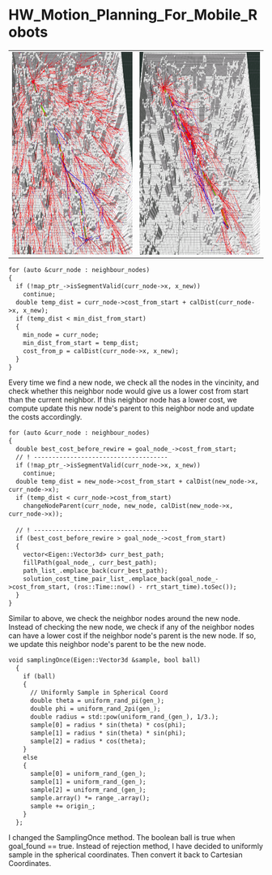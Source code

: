 # HW_Motion_Planning_For_Mobile_Robots
<!-- ![alt text](RRT*.png) -->
<table>
  <td> <img src="RRT*.png" width="400" height="400" /> </td>
  <td> <img src="Informed_RRT*.png" width="400" height="400" /> </td>
</table>

```
for (auto &curr_node : neighbour_nodes)
{
  if (!map_ptr_->isSegmentValid(curr_node->x, x_new))
    continue;
  double temp_dist = curr_node->cost_from_start + calDist(curr_node->x, x_new);
  if (temp_dist < min_dist_from_start)
  {
    min_node = curr_node;
    min_dist_from_start = temp_dist;
    cost_from_p = calDist(curr_node->x, x_new);
  }
}
```

Every time we find a new node, we check all the nodes in the vincinity, and check whether this neighbor node would give us a lower cost from start than the current neighbor. If this neighbor node has a lower cost, we compute update this new node's parent to this neighbor node and update the costs accordingly.

```
for (auto &curr_node : neighbour_nodes)
{
  double best_cost_before_rewire = goal_node_->cost_from_start;
  // ! -------------------------------------
  if (!map_ptr_->isSegmentValid(curr_node->x, x_new))
    continue;
  double temp_dist = new_node->cost_from_start + calDist(new_node->x, curr_node->x);
  if (temp_dist < curr_node->cost_from_start)
    changeNodeParent(curr_node, new_node, calDist(new_node->x, curr_node->x));

  // ! -------------------------------------
  if (best_cost_before_rewire > goal_node_->cost_from_start)
  {
    vector<Eigen::Vector3d> curr_best_path;
    fillPath(goal_node_, curr_best_path);
    path_list_.emplace_back(curr_best_path);
    solution_cost_time_pair_list_.emplace_back(goal_node_->cost_from_start, (ros::Time::now() - rrt_start_time).toSec());
  }
}
```

Similar to above, we check the neighbor nodes around the new node. Instead of checking the new node, we check if any of the neighbor nodes can have a lower cost if the neighbor node's parent is the new node. If so, we update this neighbor node's parent to be the new node.

```
void samplingOnce(Eigen::Vector3d &sample, bool ball)
  {
    if (ball)
    {
      // Uniformly Sample in Spherical Coord
      double theta = uniform_rand_pi(gen_);
      double phi = uniform_rand_2pi(gen_);
      double radius = std::pow(uniform_rand_(gen_), 1/3.);
      sample[0] = radius * sin(theta) * cos(phi);
      sample[1] = radius * sin(theta) * sin(phi);
      sample[2] = radius * cos(theta);
    }
    else
    {
      sample[0] = uniform_rand_(gen_);
      sample[1] = uniform_rand_(gen_);
      sample[2] = uniform_rand_(gen_);
      sample.array() *= range_.array();
      sample += origin_;
    }
  };
```
I changed the SamplingOnce method. The boolean ball is true when goal_found == true. Instead of rejection method, I have decided to uniformly sample in the spherical coordinates. Then convert it back to Cartesian Coordinates. 

